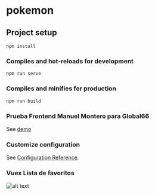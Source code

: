 # pokemon

## Project setup
```
npm install
```

### Compiles and hot-reloads for development
```
npm run serve
```

### Compiles and minifies for production
```
npm run build
```

### Prueba Frontend Manuel Montero para Global66
See [demo](poke-v2.vercel.app/#/)

### Customize configuration
See [Configuration Reference](https://cli.vuejs.org/config/).

### Vuex Lista de favoritos
![alt text](https://drive.google.com/file/d/1vFgBcieeBKxOIpCXHs6XwgNaPOs3VvFy/view?usp=sharing)
